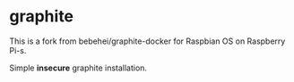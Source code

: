 # graphite

This is a fork from bebehei/graphite-docker for Raspbian OS on Raspberry Pi-s.

Simple **insecure** graphite installation.
